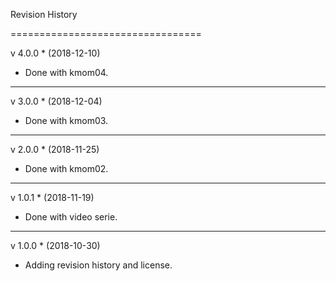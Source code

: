 Revision History

=================================

v 4.0.0 * (2018-12-10)

* Done with kmom04.

-------------------------------

v 3.0.0 * (2018-12-04)

* Done with kmom03.

-------------------------------


v 2.0.0 * (2018-11-25)

* Done with kmom02.

-------------------------------

v 1.0.1 * (2018-11-19)

* Done with video serie.

-------------------------------

v 1.0.0 * (2018-10-30)

* Adding revision history and license.
